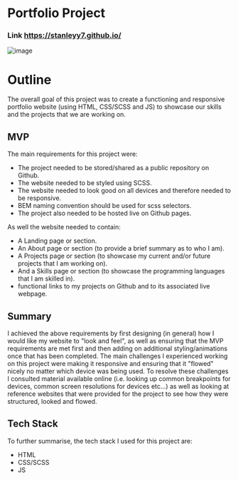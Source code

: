 # Portfolio Project

### Link https://stanleyy7.github.io/

![image](https://user-images.githubusercontent.com/119549394/207509489-d24f9110-d557-42fe-90ba-303f636ebb6d.png)

# Outline
The overall goal of this project was to create a functioning and responsive portfolio website (using HTML, CSS/SCSS and JS) to showcase our skills and the projects that we are working on.

## MVP
The main requirements for this project were:
- The project needed to be stored/shared as a public repository on Github.
- The website needed to be styled using SCSS.
- The website needed to look good on all devices and therefore needed to be responsive.
- BEM naming convention should be used for scss selectors.
- The project also needed to be hosted live on Github pages. 

As well the website needed to contain:
- A Landing page or section.
- An About page or section (to provide a brief summary as to who I am).
- A Projects page or section (to showcase my current and/or future projects that I am working on).
- And a Skills page or section (to showcase the programming languages that I am skilled in).
- functional links to my projects on Github and to its associated live webpage. 

## Summary 
I achieved the above requirements by first designing (in general) how I would like my website to "look and feel", as well as ensuring that the MVP requirements are met first and then adding on additional styling/animations once that has been completed. The main challenges I experienced working on this project were making it responsive and ensuring that it "flowed" nicely no matter which device was being used. To resolve these challenges I consulted material available online (i.e. looking up common breakpoints for devices, common screen resolutions for devices etc...) as well as looking at reference websites that were provided for the project to see how they were structured, looked and flowed.

## Tech Stack
To further summarise, the tech stack I used for this project are:
- HTML
- CSS/SCSS
- JS

